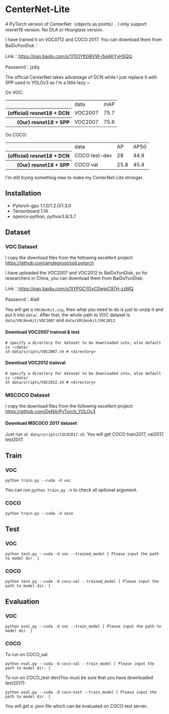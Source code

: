 # CenterNet-Lite
A PyTorch version of CenterNet（objects as points）. I only support resnet18 version. No DLA or Hourglass version.

I have trained it on VOC0712 and COCO 2017. You can download them from BaiDuYunDisk：

Link：https://pan.baidu.com/s/170OYftGRVW-j5qAKYyHSQQ

Password：jz4q

The official CenterNet takes advantage of DCN while I just replace it with SPP used in YOLOv3 as I'm 
a little lazy ~

On VOC:

<table><tbody>
<tr><th align="left" bgcolor=#f8f8f8> </th>     <td bgcolor=white> data </td><td bgcolor=white> mAP </td></tr>

<tr><th align="right" bgcolor=#f8f8f8> (official) resnet18 + DCN </th><td bgcolor=white> VOC2007 </td><td bgcolor=white> 75.7 </td></tr>

<tr><th align="right" bgcolor=#f8f8f8> (Our) resnet18 + SPP </th><td bgcolor=white> VOC2007 </td><td bgcolor=white> 75.6 </td></tr>
</table></tbody>

On COCO:

<table><tbody>
<tr><th align="left" bgcolor=#f8f8f8> </th>     <td bgcolor=white> data </td><td bgcolor=white> AP </td><td bgcolor=white> AP50 </td></tr>

<tr><th align="right" bgcolor=#f8f8f8> (official) resnet18 + DCN </th><td bgcolor=white> COCO test-dev </td><td bgcolor=white> 28 </td><td bgcolor=white> 44.9 </td></tr>

<tr><th align="right" bgcolor=#f8f8f8> (Our) resnet18 + SPP </th><td bgcolor=white> COCO val </td><td bgcolor=white> 25.8 </td><td bgcolor=white> 45.4 </td></tr>

</table></tbody>

I'm still trying something new to make my CenterNet-Lite stronger.

## Installation
- Pytorch-gpu 1.1.0/1.2.0/1.3.0
- Tensorboard 1.14.
- opencv-python, python3.6/3.7

## Dataset
### VOC Dataset
I copy the download files from the following excellent project:
https://github.com/amdegroot/ssd.pytorch

I have uploaded the VOC2007 and VOC2012 to BaiDuYunDisk, so for researchers in China, you can download them from BaiDuYunDisk:

Link：https://pan.baidu.com/s/1tYPGCYGyC0wjpC97H-zzMQ 

Password：4la9

You will get a ```VOCdevkit.zip```, then what you need to do is just to unzip it and put it into ```data/```. After that, the whole path to VOC dataset is ```data/VOCdevkit/VOC2007``` and ```data/VOCdevkit/VOC2012```.

#### Download VOC2007 trainval & test

```Shell
# specify a directory for dataset to be downloaded into, else default is ~/data/
sh data/scripts/VOC2007.sh # <directory>
```

#### Download VOC2012 trainval
```Shell
# specify a directory for dataset to be downloaded into, else default is ~/data/
sh data/scripts/VOC2012.sh # <directory>
```

### MSCOCO Dataset
I copy the download files from the following excellent project:
https://github.com/DeNA/PyTorch_YOLOv3

#### Download MSCOCO 2017 dataset
Just run ```sh data/scripts/COCO2017.sh```. You will get COCO train2017, val2017, test2017.


## Train
### VOC
```Shell
python train.py --cuda -d voc
```

You can run ```python train.py -h``` to check all optional argument.

### COCO
```Shell
python train.py --cuda -d coco
```

## Test
### VOC
```Shell
python test.py --cuda -d voc --trained_model [ Please input the path to model dir. ]
```

### COCO
```Shell
python test.py --cuda -d coco-val --trained_model [ Please input the path to model dir. ]
```


## Evaluation
### VOC
```Shell
python eval.py --cuda -d voc --train_model [ Please input the path to model dir. ]
```

### COCO
To run on COCO_val:

```Shell
python eval.py --cuda -d coco-val --train_model [ Please input the path to model dir. ]
```

To run on COCO_test-dev(You must be sure that you have downloaded test2017):

```Shell
python eval.py --cuda -d coco-test --train_model [ Please input the path to model dir. ]
```
You will get a .json file which can be evaluated on COCO test server.